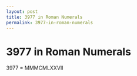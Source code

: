 ```yaml
---
layout: post
title: 3977 in Roman Numerals
permalink: 3977-in-roman-numerals
---
```


# 3977 in Roman Numerals

3977 = MMMCMLXXVII

